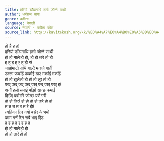 ```yaml
---
title: हरियो डाँडामाथि हलो जोत्ने साथी
author: धर्मराज थापा
genre: कविता
language: नेपाली
source: नेपाली - कविता कोश
source_link: http://kavitakosh.org/kk/%E0%A4%A7%E0%A4%B0%E0%A5%8D%E0%A4%AE%E0%A4%B0%E0%A4%BE%E0%A4%9C_%E0%A4%A5%E0%A4%BE%E0%A4%AA%E0%A4%BE
---
```


हो है ह ह!  
हरियो डाँडामाथि हलो जोत्ने साथी  
हो हो माले हो हो, हो हो तारे हो हो  
ह ह ह ह ह ह हो र!  
चाम्रोमाटो माथि बाल्दै मनको बाती  
डल्ला फर्काई‍ फर्काई ढाड मर्काई मर्काई  
हो हो झुले हो हो हो हो लुरे हो हो  
पख् पख् पख् पख् पख् पख् पख् पख् ह!  
अनौं हलो समाई बाँझो खान्छ कमाई  
हिउँद वर्षाभरि जोत्छ यसै गरी  
हो हो तिर्खे हो हो हो हो तारे हो हो  
त त त त त त रे हो!  
त्यतिका दिन गयो बसेर के भयो  
काम गर्ने दिन सबै भाइ हिंड  
ह ह ह ह ह ह ह ह  
हो हो माले हो हो  
हो हो तारे हो हो
